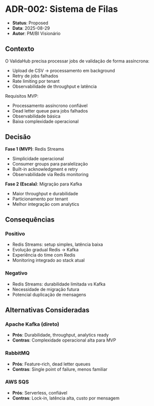 # ADR-002: Sistema de Filas

- **Status**: Proposed
- **Data**: 2025-08-29
- **Autor**: PM/BI Visionário

## Contexto

O ValidaHub precisa processar jobs de validação de forma assíncrona:
- Upload de CSV → processamento em background
- Retry de jobs falhados
- Rate limiting por tenant
- Observabilidade de throughput e latência

Requisitos MVP:
- Processamento assíncrono confiável
- Dead letter queue para jobs falhados
- Observabilidade básica
- Baixa complexidade operacional

## Decisão

**Fase 1 (MVP)**: Redis Streams
- Simplicidade operacional
- Consumer groups para paralelização
- Built-in acknowledgment e retry
- Observabilidade via Redis monitoring

**Fase 2 (Escala)**: Migração para Kafka
- Maior throughput e durabilidade
- Particionamento por tenant
- Melhor integração com analytics

## Consequências

### Positivo
- Redis Streams: setup simples, latência baixa
- Evolução gradual Redis → Kafka
- Experiência do time com Redis
- Monitoring integrado ao stack atual

### Negativo
- Redis Streams: durabilidade limitada vs Kafka
- Necessidade de migração futura
- Potencial duplicação de mensagens

## Alternativas Consideradas

### Apache Kafka (direto)
- **Prós**: Durabilidade, throughput, analytics ready
- **Contras**: Complexidade operacional alta para MVP

### RabbitMQ
- **Prós**: Feature-rich, dead letter queues
- **Contras**: Single point of failure, menos familiar

### AWS SQS
- **Prós**: Serverless, confiável
- **Contras**: Lock-in, latência alta, custo por mensagem